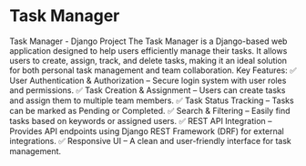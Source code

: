 # Task Manager
 Task Manager - Django Project The Task Manager is a Django-based web application designed to help users efficiently manage their tasks. It allows users to create, assign, track, and delete tasks, making it an ideal solution for both personal task management and team collaboration.  Key Features: ✅ User Authentication & Authorization – Secure login system with user roles and permissions. ✅ Task Creation & Assignment – Users can create tasks and assign them to multiple team members. ✅ Task Status Tracking – Tasks can be marked as Pending or Completed. ✅ Search & Filtering – Easily find tasks based on keywords or assigned users. ✅ REST API Integration – Provides API endpoints using Django REST Framework (DRF) for external integrations. ✅ Responsive UI – A clean and user-friendly interface for task management.
